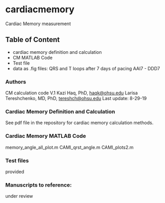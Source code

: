 # cardiacmemory
Cardiac Memory measurement

## Table of Content
  - cardiac memory definition and calculation
  - CM MATLAB Code
  - Test file 
  - data as .fig files: QRS and T loops after 7 days of pacing AAI7 - DDD7
  
### Authors
CM calculation code V.1
Kazi Haq, PhD, <haqk@ohsu.edu>
Larisa Tereshchenko, MD, PhD, <tereshch@ohsu.edu>
Last update: 8-29-19
  
### Cardiac Memory Definition and Calculation
See pdf file in the repository for cardiac memory calculation methods.

### Cardiac Memory MATLAB Code

memory_angle_all_plot.m     CAMI_qrst_angle.m    CAMI_plots2.m

### Test files

provided

### Manuscripts to reference:

under review
